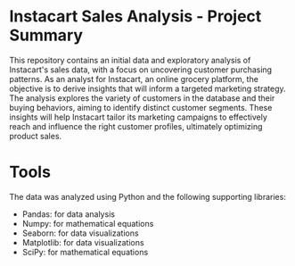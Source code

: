 # Instacart Sales Analysis - Project Summary
This repository contains an initial data and exploratory analysis of Instacart's sales data, with a focus on uncovering customer purchasing patterns. As an analyst for Instacart, an online grocery platform, the objective is to derive insights that will inform a targeted marketing strategy. The analysis explores the variety of customers in the database and their buying behaviors, aiming to identify distinct customer segments. These insights will help Instacart tailor its marketing campaigns to effectively reach and influence the right customer profiles, ultimately optimizing product sales.
# Tools
The data was analyzed using Python and the following supporting libraries:

- Pandas: for data analysis
- Numpy: for mathematical equations
- Seaborn: for data visualizations
- Matplotlib: for data visualizations
- SciPy: for mathematical equations
